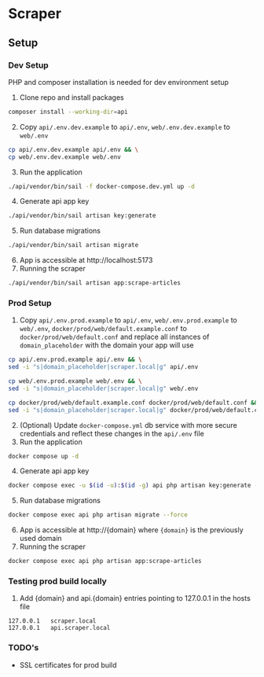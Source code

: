 # Scraper

## Setup

### Dev Setup
PHP and composer installation is needed for dev environment setup

1. Clone repo and install packages
```bash
composer install --working-dir=api
```
2. Copy `api/.env.dev.example` to `api/.env`, `web/.env.dev.example` to `web/.env`
```bash
cp api/.env.dev.example api/.env && \
cp web/.env.dev.example web/.env
```
3. Run the application
```bash
./api/vendor/bin/sail -f docker-compose.dev.yml up -d
```
4. Generate api app key
```bash
./api/vendor/bin/sail artisan key:generate
```
5. Run database migrations
```bash
./api/vendor/bin/sail artisan migrate 
```
6. App is accessible at http://localhost:5173 
7. Running the scraper
```bash
./api/vendor/bin/sail artisan app:scrape-articles
```

### Prod Setup 

1. Copy `api/.env.prod.example` to `api/.env`, `web/.env.prod.example` to `web/.env`, `docker/prod/web/default.example.conf` to `docker/prod/web/default.conf` and replace all instances of `domain_placeholder` with the domain your app will use
```bash
cp api/.env.prod.example api/.env && \
sed -i "s|domain_placeholder|scraper.local|g" api/.env

cp web/.env.prod.example web/.env && \
sed -i "s|domain_placeholder|scraper.local|g" web/.env

cp docker/prod/web/default.example.conf docker/prod/web/default.conf && \
sed -i "s|domain_placeholder|scraper.local|g" docker/prod/web/default.conf
```
2. (Optional) Update `docker-compose.yml` db service with more secure credentials and reflect these changes in the `api/.env` file
3. Run the application
```bash
docker compose up -d
```
4. Generate api app key
```bash
docker compose exec -u $(id -u):$(id -g) api php artisan key:generate --force
```
5. Run database migrations
```bash
docker compose exec api php artisan migrate --force
```
6. App is accessible at http://{domain} where `{domain}` is the previously used domain
7. Running the scraper
```bash
docker compose exec api php artisan app:scrape-articles
```

### Testing prod build locally
1. Add {domain} and api.{domain} entries pointing to 127.0.0.1 in the hosts file
```
127.0.0.1	scraper.local
127.0.0.1	api.scraper.local
```

### TODO's
- SSL certificates for prod build
